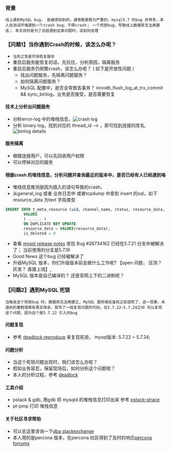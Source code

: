 ### 背景

`线上遇到MySQL bug， 能被感知到的，通常都是极为严重的，mysql5.7 的bug 非常多，本人在测试环境遇到一个crash bug，不停crash； 一个死锁bug，导致线上数据库无法再建连； 本文目的是为了总结遇到这类问题时，该如何处理`

### 【问题1】当你遇到Crash的时候，该怎么办呢？

- `当务之急是尽快恢复服务`
- 重启后服务能恢复的话，先抗住，分析原因，隔离服务
- 重启后服务仍频繁crash，该怎么办呢？ ( 如下是开放性问题 )
  + 找出问题服务，先隔离问题服务？
  + 如何隔离问题服务？
  + MySQL 配置中，是否会导致丢事务？ innodb_flush_log_at_trx_commit && sync_binlog，业务是否接受，是否需要恢复

#### 技术上分析出问题服务

- 分析error-log 中的堆栈信息，![crash log](https://ws2.sinaimg.cn/large/006tNc79gy1g2b49pnc5hj30pk0nnafy.jpg)
- 分析 binary log，找到对应的 thread_id --> ，即可找到连接的库名,![binlog details](https://ws1.sinaimg.cn/large/006tNc79gy1g2b928xfwuj30tp0g4goy.jpg)


#### 服务隔离

- 根据连接用户，可以先回收用户权限
- 可以停掉对应的服务


#### 根据crash 的堆栈信息，分析问题并查询最近的版本中，是否已经有人已经遇到咯

- 堆栈信息推测是因为插入的语句导致的crash，
- 从general_log 或者 业务日志中 或者tcpdump 中拿到 insert 的sql，如下 resource_data 为text 字段类型

``` sql
INSERT INTO t_meta_resource (uid, channel_name, status, resource_data, resource_type, resource_union_id)
        VALUES
        ( ...... )
        ON DUPLICATE KEY UPDATE
        resource_data = VALUES(resource_data),
        is_deleted = 0
```

- 查看 [mysql release notes](https://dev.mysql.com/doc/relnotes/mysql/5.7/en/news-5-7-21.html) 发现 Bug #26734162 已经在5.7.21 分支中被解决了； 当前使用的分支是5.7.19
- Good News 这个bug 已经被解决了
- 升级MySQL 版本，你们升级版本前会做什么工作呢? 【open 问题， 压测？ 灰发？ 直接上线】,
- MySQL 版本是自己编译的？ 还是官网上下的二进制呢？

### 【问题2】遇到MySQL 死锁

`当触发这个死锁bug 时，数据库无法再建立, MySQL 服务端在鉴权之前就死了，这一现象，未遇到的童鞋很难有真实体会，我写了一段复现问题的代码，在5.7.22~5.7.24之间 可以复现这个问题，因为这个是5.7.22 引入的bug`

#### 问题复现

- 参考 [deadlock reproduce](https://github.com/jianhaiqing/debug-problem/tree/master/src/deadlock_reproduce) 来复现死锁， mysql版本: 5.7.22 ~ 5.7.24; 

#### 问题分析

- 当这个死锁问题出现时，我们该怎么办呢？
- 假如业务容忍，保留现场后，如何分析这个问题呢？
- 本人的分析过程，参考 [deadlock](https://dba.stackexchange.com/questions/234769/mysql-failed-to-handshake-due-to-lock-thread-cache-not-released)

#### 工具介绍

- pstack & gdb, 用gdb 将 mysqld 的堆栈信息打印出来 参考 [pstack-strace](https://github.com/bangerlee/strace_pstack/blob/master/pstack.sh)
- pt-pmp 打印 堆栈信息


#### 关于社区寻求帮助

- 可以去这里咨询一下[dba stackexchange](https://dba.stackexchange.com/questions/234769/mysql-failed-to-handshake-due-to-lock-thread-cache-not-released)
- 本人用的是percona 版本，在percona 社区得到了及时的响应[percona forrums](https://www.percona.com/forums/questions-discussions/mysql-and-percona-server/percona-server-5-7/53900-mysql-failed-to-handshake-due-to-lock_thread_cache-not-released)